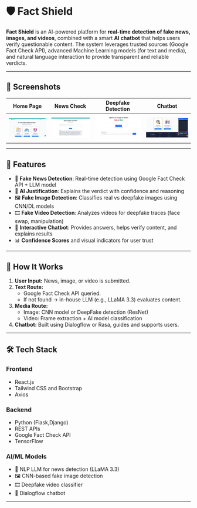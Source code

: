 # 🛡️ Fact Shield

**Fact Shield** is an AI-powered platform for **real-time detection of fake news, images, and videos**, combined with a smart **AI chatbot** that helps users verify questionable content. The system leverages trusted sources (Google Fact Check API), advanced Machine Learning models (for text and media), and natural language interaction to provide transparent and reliable verdicts.

---

## 📸 Screenshots

| Home Page | News Check | Deepfake Detection | Chatbot |
|-----------|------------|--------------------|---------|
| ![Home](home.png) | ![News Check](news_check.png) | ![Deepfake](deep_fake.png) | ![Chatbot](bot.png) |

---

## 🚀 Features

- 📰 **Fake News Detection**: Real-time detection using Google Fact Check API + LLM model
- 🧠 **AI Justification**: Explains the verdict with confidence and reasoning
- 🖼️ **Fake Image Detection**: Classifies real vs deepfake images using CNN/DL models
- 🎞️ **Fake Video Detection**: Analyzes videos for deepfake traces (face swap, manipulation)
- 💬 **Interactive Chatbot**: Provides answers, helps verify content, and explains results
- 📊 **Confidence Scores** and visual indicators for user trust

---

## 🧠 How It Works

1. **User Input:** News, image, or video is submitted.
2. **Text Route:**
   - Google Fact Check API queried.
   - If not found → in-house LLM (e.g., LLaMA 3.3) evaluates content.
3. **Media Route:**
   - Image: CNN model or DeepFake detection (ResNet)
   - Video: Frame extraction + AI model classification
4. **Chatbot:** Built using Dialogflow or Rasa, guides and supports users.

---

## 🛠️ Tech Stack

### Frontend
- React.js
- Tailwind CSS and  Bootstrap
- Axios

### Backend
- Python (Flask,Django)
- REST APIs
- Google Fact Check API
- TensorFlow 

### AI/ML Models
- 📰 NLP LLM for news detection (LLaMA 3.3)
- 🖼️ CNN-based fake image detection
- 🎞️ Deepfake video classifier
- 🤖 Dialogflow chatbot

---
